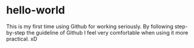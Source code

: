 # hello-world
This is my first time using Github for working seriously. By following step-by-step the guideline of Github I feel very comfortable when using it more practical. xD
